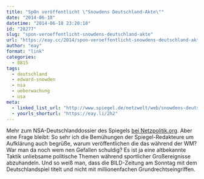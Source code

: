 ```yaml
---
title: "SpOn veröffentlicht \"Snowdens Deutschland-Akte\""
date: "2014-06-18"
datetime: "2014-06-18 23:20:18"
id: "28277"
slug: "spon-veroeffentlicht-snowdens-deutschland-akte"
url: "https://eay.cc/2014/spon-veroeffentlicht-snowdens-deutschland-akte/"
author: "eay"
format: "link"
categories:
  - 0815
tags:
  - deutschland
  - edward-snowden
  - nsa
  - ueberwachung
  - usa
meta:
  - linked_list_url: "http://www.spiegel.de/netzwelt/web/snowdens-deutschland-akte-alle-dokumente-als-pdf-a-975885.html"
  - yourls_shorturl: "https://eay.li/2h2"
---
```


Mehr zum NSA-Deutschlanddossier des Spiegels [bei Netzpolitik.org](https://netzpolitik.org/2014/das-nsa-deutschlanddossier-des-spiegel-ich-geb-dir-was-du-nicht-sammeln-darfst/). Aber eine Frage bleibt: So sehr ich die Bemühungen der Spiegel-Redakteure um Aufklärung auch begrüße, warum veröffentlichen die das während der WM? War man da noch wem nen Gefallen schuldig? Es ist ja eine altbekannte Taktik unliebsame politische Themen während sportlicher Großereignisse abzuhandeln. Und so weiß man, dass die BILD-Zeitung am Sonntag mit dem Deutschlandspiel titelt und nicht mit millionenfachen Grundrechtseingriffen.

